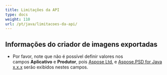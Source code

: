 ```yaml
---
title: Limitações da API
type: docs
weight: 110
url: /pt/java/limitacoes-da-api/
---
```


## **Informações do criador de imagens exportadas**
- Por favor, note que não é possível definir valores nos campos **Aplicativo** e **Produtor**, pois [Aspose Ltd.](https://www.aspose.com) e [Aspose.PSD for Java x.x.x](https://products.aspose.com/psd/java) serão exibidos nestes campos.
